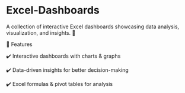 # Excel-Dashboards
A collection of interactive Excel dashboards showcasing data analysis, visualization, and insights. 🚀




🚀 Features

✔️ Interactive dashboards with charts & graphs

✔️ Data-driven insights for better decision-making

✔️ Excel formulas & pivot tables for analysis
